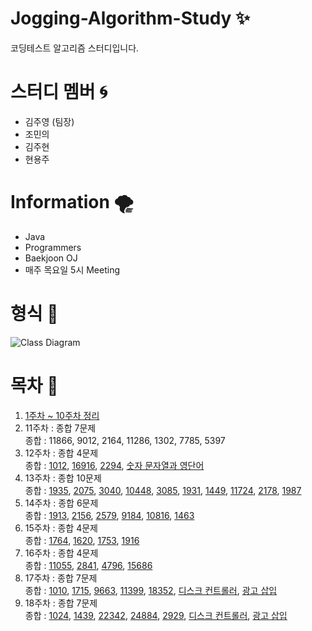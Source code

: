 # Jogging-Algorithm-Study :sparkles:
코딩테스트 알고리즘 스터디입니다.
# 스터디 멤버 :cyclone:
  + 김주영 (팀장)
  + 조민의
  + 김주현
  + 현용주
# Information :tornado:
  + Java
  + Programmers
  + Baekjoon OJ
  + 매주 목요일 5시 Meeting
# 형식 :receipt:
![Class Diagram](http://www.plantuml.com/plantuml/proxy?src=https://raw.github.com/CodingPythonMan/Jogging-Algorithm-Study/main/UML/form.puml)
# 목차 :safety_pin:
  1. [1주차 ~ 10주차 정리](https://github.com/CodingPythonMan/Jogging-Algorithm-Study/issues/30)
  2. 11주차 : 종합 7문제<br>
	종합 : 11866, 9012, 2164, 11286, 1302, 7785, 5397<br>		
  3. 12주차 : 종합 4문제<br>
	종합 : [1012](https://www.acmicpc.net/problem/1012), [16916](https://www.acmicpc.net/problem/16916), [2294](https://www.acmicpc.net/problem/2294), [숫자 문자열과 영단어](https://programmers.co.kr/learn/courses/30/lessons/81301)<br>
  4. 13주차 : 종합 10문제<br>
	종합 : [1935](https://www.acmicpc.net/problem/1935), [2075](https://www.acmicpc.net/problem/2075), [3040](https://www.acmicpc.net/problem/3040), [10448](https://www.acmicpc.net/problem/10448),
 [3085](https://www.acmicpc.net/problem/3085), [1931](https://www.acmicpc.net/problem/1931), [1449](https://www.acmicpc.net/problem/1449), [11724](https://www.acmicpc.net/problem/11724),
 [2178](https://www.acmicpc.net/problem/2178), [1987](https://www.acmicpc.net/problem/1987)<br>
  5. 14주차 : 종합 6문제<br>
	종합 : [1913](https://www.acmicpc.net/problem/1913), [2156](https://www.acmicpc.net/problem/2156), [2579](https://www.acmicpc.net/problem/2579), [9184](https://www.acmicpc.net/problem/9184), 
 [10816](https://www.acmicpc.net/problem/10816), [1463](https://www.acmicpc.net/problem/1463)<br>
  6. 15주차 : 종합 4문제<br>
	종합 : [1764](https://www.acmicpc.net/problem/1764), [1620](https://www.acmicpc.net/problem/1620), [1753](https://www.acmicpc.net/problem/1753), [1916](https://www.acmicpc.net/problem/1916)<br>
  7. 16주차 : 종합 4문제<br>
	종합 : [11055](https://www.acmicpc.net/problem/11055), [2841](https://www.acmicpc.net/problem/2841), [4796](https://www.acmicpc.net/problem/4796), [15686](https://www.acmicpc.net/problem/15686)<br>
  8. 17주차 : 종합 7문제<br>
	종합 : [1010](https://www.acmicpc.net/problem/1010), [1715](https://www.acmicpc.net/problem/1715), [9663](https://www.acmicpc.net/problem/9663), [11399](https://www.acmicpc.net/problem/11399),
 [18352](https://www.acmicpc.net/problem/18352), [디스크 컨트롤러](https://programmers.co.kr/learn/courses/30/lessons/42627), [광고 삽입](https://programmers.co.kr/learn/courses/30/lessons/72414)<br>
  9. 18주차 : 종합 7문제<br>
	종합 : [1024](https://www.acmicpc.net/problem/1024), [1439](https://www.acmicpc.net/problem/1439), [22342](https://www.acmicpc.net/problem/22342), [24884](https://www.acmicpc.net/problem/24884),
 [2929](https://www.acmicpc.net/problem/2929), [디스크 컨트롤러](https://programmers.co.kr/learn/courses/30/lessons/42627), [광고 삽입](https://programmers.co.kr/learn/courses/30/lessons/72414)<br>
